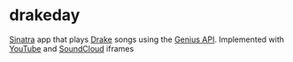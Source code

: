 drakeday
=========
[Sinatra](http://www.sinatrarb.com/) app that plays [Drake](https://en.wikipedia.org/wiki/Drake_(musician)) songs using the [Genius API](https://docs.genius.com/). Implemented with [YouTube](https://developers.google.com/youtube/iframe_api_reference) and [SoundCloud](https://soundcloud.com/pages/embed) iframes
